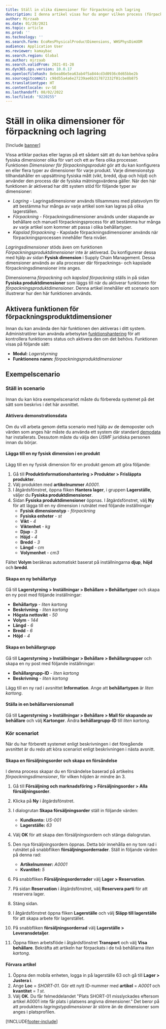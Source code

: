 ```yaml
---
title: Ställ in olika dimensioner för förpackning och lagring
description: I denna artikel visas hur du anger vilken process (förpackning, lagring eller kapslad förpackning) som varje dimension används för.
author: Mirzaab
ms.date: 01/28/2021
ms.topic: article
ms.prod: ''
ms.technology: ''
ms.search.form: EcoResPhysicalProductDimensions, WHSPhysDimUOM
audience: Application User
ms.reviewer: kamaybac
ms.search.region: Global
ms.author: mirzaab
ms.search.validFrom: 2021-01-28
ms.dyn365.ops.version: 10.0.17
ms.openlocfilehash: 8ebea86e5ea63ab4f5a844cd3d0936c0d65bbe2b
ms.sourcegitcommit: c98d55a4a6e27239ae6b317872332f01cbe8b875
ms.translationtype: HT
ms.contentlocale: sv-SE
ms.lasthandoff: 08/02/2022
ms.locfileid: "9220255"
---
```

# <a name="set-different-dimensions-for-packing-and-storage"></a>Ställ in olika dimensioner för förpackning och lagring

[!include [banner](../../includes/banner.md)]

Vissa artiklar packas eller lagras på ett sådant sätt att du kan behöva spåra fysiska dimensioner olika för vart och ett av flera olika processer. Funktionen *Dimensioner för förpackningsprodukt* gör att du kan konfigurera en eller flera typer av dimensioner för varje produkt. Varje dimensionstyp tillhandahåller en uppsättning fysiska mått (vikt, bredd, djup och höjd) och använder den process där de fysiska mätningsvärdena gäller. När den här funktionen är aktiverad har ditt system stöd för följande typer av dimensioner:

- *Lagring* - Lagringsdimensioner används tillsammans med platsvolym för att bestämma hur många av varje artikel som kan lagras på olika lagerställen.
- *Förpackning* - Förpackningsdimensioner används under skapande av behållare och manuell förpackningsprocess för att bestämma hur många av varje artikel som kommer att passa i olika behållartyper.
- *Kapslad förpackning* - Kapslade förpackningsdimensioner används när förpackningsprocessen innehåller flera nivåer.

*Lagringsdimensioner* stöds även om funktionen *Förpackningsproduktdimensioner* inte är aktiverad. Du konfigurerar dessa med hjälp av sidan **Fysisk dimension** i Supply Chain Management. Dessa dimensioner används av alla processer där förpacknings- och kapslade förpackningsdimensioner inte anges.

Dimensionerna *förpackning* och *kapslad förpackning* ställs in på sidan **Fysiska produktdimensioner** som läggs till när du aktiverar funktionen för *förpackningsproduktdimensioner*.
Denna artikel innehåller ett scenario som illustrerar hur den här funktionen används.

## <a name="turn-on-the-packaging-product-dimensions-feature"></a>Aktivera funktionen för förpackningsproduktdimensioner

Innan du kan använda den här funktionen den aktiveras i ditt system. Administratörer kan använda arbetsytan [funktionshantering](../../fin-ops-core/fin-ops/get-started/feature-management/feature-management-overview.md) för att kontrollera funktionens status och aktivera den om det behövs. Funktionen visas på följande sätt:

- **Modul:** *Lagerstyrning*
- **Funktionens namn:** *förpackningsproduktdimensioner*

## <a name="example-scenario"></a>Exempelscenario

### <a name="set-up-the-scenario"></a>Ställ in scenario

Innan du kan köra exempelscenariot måste du förbereda systemet på det sätt som beskrivs i det här avsnittet.

#### <a name="enable-demo-data"></a>Aktivera demonstrationsdata

Om du vill arbeta genom detta scenario med hjälp av de demoposter och värden som anges här måste du använda ett system där standard [demodata](../../fin-ops-core/fin-ops/get-started/demo-data.md) har installerats. Dessutom måste du välja den *USMF* juridiska personen innan du börjar.

#### <a name="add-a-new-physical-dimension-to-a-product"></a>Lägga till en ny fysisk dimension i en produkt

Lägg till en ny fysisk dimension för en produkt genom att göra följande:

1. Gå till **Produktinformationshantering \> Produkter \> Frisläppta produkter**.
1. Välj produkten med **artikelnummer** *A0001*.
1. I åtgärdsfönstret, öppna fliken **Hantera lager**, i gruppen **Lagerställe**, väljer du **Fysiska produktdimensioner**.
1. Sidan **Fysiska produktdimensioner** öppnas. I åtgärdsfönstret, välj **Ny** för att lägga till en ny dimension i rutnätet med följande inställningar:
    - **Fysisk dimensionstyp** - *förpackning*
    - **Fysiska enheter** - *st*
    - **Vikt** - *4*
    - **Viktenhet** - *kg*
    - **Djup** - *3*
    - **Höjd** - *4*
    - **Bredd** - *3*
    - **Längd** - *cm*
    - **Volymenhet** - *cm3*

Fältet **Volym** beräknas automatiskt baserat på inställningarna **djup**, **höjd** och **bredd**.

#### <a name="create-a-new-container-type"></a>Skapa en ny behållartyp

Gå till **Lagerstyrning \> Inställningar \> Behållare \> Behållartyper** och skapa en ny post med följande inställningar:

- **Behållartyp** - *liten kartong*
- **Beskrivning** - *liten kartong*
- **Högsta nettovikt** - *50*
- **Volym** - *144*
- **Längd** - *6*
- **Bredd** - *6*
- **Höjd** - *4*

#### <a name="create-a-container-group"></a>Skapa en behållargrupp

Gå till **Lagerstyrning \> Inställningar \> Behållare \> Behållargrupper** och skapa en ny post med följande inställningar:

- **Behållargrupp-ID** - *liten kartong*
- **Beskrivning** - *liten kartong*

Lägg till en ny rad i avsnittet **Information**. Ange att **behållartypen** är *liten kartong*.

#### <a name="set-up-a-container-build-template"></a>Ställa in en behållarversionsmall

Gå till **Lagerstyrning \> Inställningar \> Behållare \> Mall för skapande av behållare** och välj **Kartonger**. Ändra **behållargrupp-ID** till *liten kartong*.

### <a name="run-the-scenario"></a>Kör scenariot

När du har förberett systemet enligt beskrivningen i det föregående avsnittet är du redo att köra scenariot enligt beskrivningen i nästa avsnitt.

#### <a name="create-a-sales-order-and-create-a-shipment"></a>Skapa en försäljningsorder och skapa en försändelse

I denna process skapar du en försändelse baserad på artikelns *förpackningsdimensioner*, för vilken höjden är mindre än 3.

1. Gå till **Försäljning och marknadsföring \> Försäljningsorder \> Alla försäljningsorder**.
1. Klicka på **Ny** i åtgärdsfönstret.
1. I dialogrutan **Skapa försäljningsorder** ställ in följande värden:

    - **Kundkonto:** *US-001*
    - **Lagerställe:** *63*

1. Välj **OK** för att skapa den försäljningsordern och stänga dialogrutan.
1. Den nya försäljningsordern öppnas. Detta bör innehålla en ny tom rad i rutnätet på snabbfliken **försäljningsorderrader**. Ställ in följande värden på denna rad:

    - **Artikelnummer:** *A0001*
    - **Kvantitet:** *5*

1. På snabbfliken **Försäljningsorderrader** välj **Lager \> Reservation**.
1. På sidan **Reservation** i åtgärdsfönstret, välj **Reservera parti** för att reservera lager.
1. Stäng sidan.
1. I åtgärdsfönstret öppna fliken **Lagerställe** och välj **Släpp till lagerställe** för att skapa arbete för lagerstället.
1. På snabbfliken **försäljningsorderrad** välj **Lagerställe \> Leveransdetaljer**.
1. Öppna fliken arbetsflöde i åtgärdsfönstret **Transport** och välj **Visa behållare**. Bekräfta att artikeln har förpackats i de två behållarna *liten kartong*.

#### <a name="place-an-item-into-storage"></a>Förvara artikel

1. Öppna den mobila enheten, logga in på lagerställe 63 och gå till **Lager \> Justera i**.
1. Ange **Loc** = *SHORT-01*. Gör ett nytt ID-nummer med **artikel** = *A0001* och **kvantitet** = *1 st*.
1. Välj **OK**. Du får felmeddelandet "Plats SHORT-01 misslyckades eftersom artikel A0001 inte får plats i platsens angivna dimensioner." Det beror på att produktens *lagringstypdimensioner* är större än de dimensioner som anges i platsprofilen.


[!INCLUDE[footer-include](../../includes/footer-banner.md)]